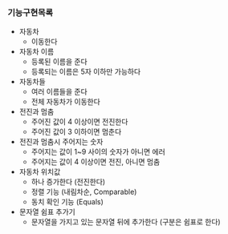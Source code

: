 ### 기능구현목록
+ 자동차
  + 이동한다
+ 자동차 이름
  + 등록된 이름을 준다
  + 등록되는 이름은 5자 이하만 가능하다
+ 자동차들
  + 여러 이름들을 준다
  + 전체 자동차가 이동한다
+ 전진과 멈춤
  + 주어진 값이 4 이상이면 전진한다
  + 주어진 값이 3 이하이면 멈춘다
+ 전진과 멈춤시 주어지는 숫자
  + 주어지는 값이 1~9 사이의 숫자가 아니면 에러
  + 주어지는 값이 4 이상이면 전진, 아니면 멈춤
+ 자동차 위치값
  + 하나 증가한다 (전진한다)
  + 정렬 기능 (내림차순, Comparable)
  + 동치 확인 기능 (Equals)
+ 문자열 쉼표 추가기
  + 문자열을 가지고 있는 문자열 뒤에 추가한다 (구분은 쉼표로 한다)